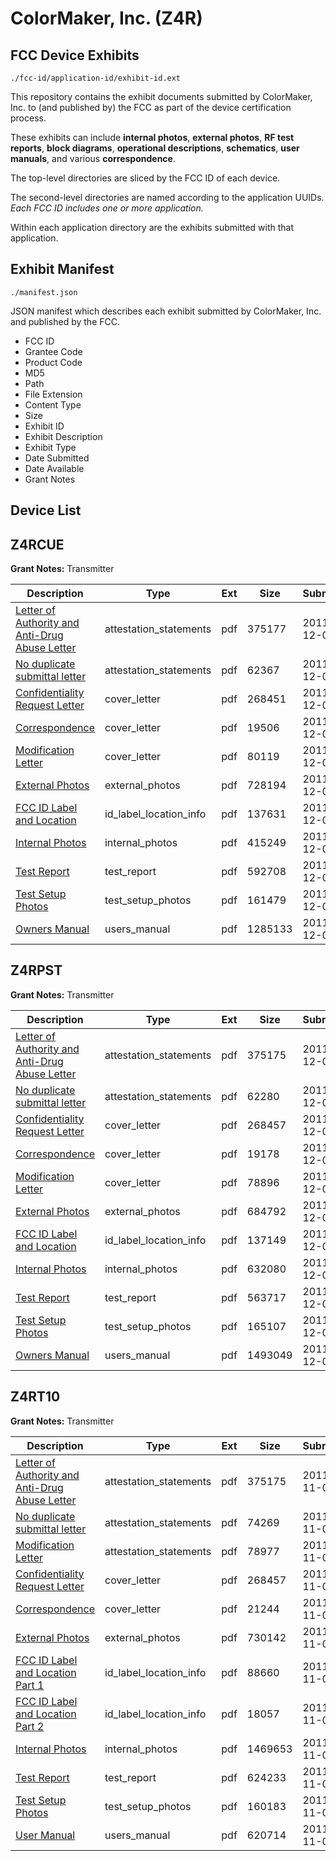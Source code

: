# ColorMaker, Inc. (Z4R)
## FCC Device Exhibits

```
./fcc-id/application-id/exhibit-id.ext
```

This repository contains the exhibit documents submitted by ColorMaker, Inc. to (and published by) the FCC as part of the device certification process.

These exhibits can include **internal photos**, **external photos**, **RF test reports**, **block diagrams**, **operational descriptions**, **schematics**, **user manuals**, and various **correspondence**.

The top-level directories are sliced by the FCC ID of each device.

The second-level directories are named according to the application UUIDs. *Each FCC ID includes one or more application.*

Within each application directory are the exhibits submitted with that application. 

## Exhibit Manifest

```
./manifest.json
```

JSON manifest which describes each exhibit submitted by ColorMaker, Inc. and published by the FCC.

- FCC ID
- Grantee Code
- Product Code
- MD5
- Path
- File Extension
- Content Type
- Size
- Exhibit ID
- Exhibit Description
- Exhibit Type
- Date Submitted
- Date Available
- Grant Notes

## Device List
## Z4RCUE
**Grant Notes:** Transmitter

| Description | Type | Ext | Size | Submitted | Available |
| ----------- | ---- | --- | ---- | --------- | --------- |
| [Letter of Authority and Anti-Drug Abuse Letter](Z4RCUE/b0d2c611fc76be24d81ce7b3a68527bb/1599434.pdf) | attestation_statements | pdf | 375177 | 2011-12-09 | 2011-12-09 |
| [No duplicate submittal letter](Z4RCUE/b0d2c611fc76be24d81ce7b3a68527bb/1599435.pdf) | attestation_statements | pdf | 62367 | 2011-12-09 | 2011-12-09 |
| [Confidentiality Request Letter](Z4RCUE/b0d2c611fc76be24d81ce7b3a68527bb/1599437.pdf) | cover_letter | pdf | 268451 | 2011-12-09 | 2011-12-09 |
| [Correspondence](Z4RCUE/b0d2c611fc76be24d81ce7b3a68527bb/1599446.pdf) | cover_letter | pdf | 19506 | 2011-12-09 | 2011-12-09 |
| [Modification Letter](Z4RCUE/b0d2c611fc76be24d81ce7b3a68527bb/1599447.pdf) | cover_letter | pdf | 80119 | 2011-12-09 | 2011-12-09 |
| [External Photos](Z4RCUE/b0d2c611fc76be24d81ce7b3a68527bb/1599438.pdf) | external_photos | pdf | 728194 | 2011-12-09 | 2011-12-09 |
| [FCC ID Label and Location](Z4RCUE/b0d2c611fc76be24d81ce7b3a68527bb/1599439.pdf) | id_label_location_info | pdf | 137631 | 2011-12-09 | 2011-12-09 |
| [Internal Photos](Z4RCUE/b0d2c611fc76be24d81ce7b3a68527bb/1599440.pdf) | internal_photos | pdf | 415249 | 2011-12-09 | 2011-12-09 |
| [Test Report](Z4RCUE/b0d2c611fc76be24d81ce7b3a68527bb/1599443.pdf) | test_report | pdf | 592708 | 2011-12-09 | 2011-12-09 |
| [Test Setup Photos](Z4RCUE/b0d2c611fc76be24d81ce7b3a68527bb/1599444.pdf) | test_setup_photos | pdf | 161479 | 2011-12-09 | 2011-12-09 |
| [Owners Manual](Z4RCUE/b0d2c611fc76be24d81ce7b3a68527bb/1599445.pdf) | users_manual | pdf | 1285133 | 2011-12-09 | 2011-12-09 |
## Z4RPST
**Grant Notes:** Transmitter

| Description | Type | Ext | Size | Submitted | Available |
| ----------- | ---- | --- | ---- | --------- | --------- |
| [Letter of Authority and Anti-Drug Abuse Letter](Z4RPST/1d2bec5fd54427b2503046962deda47c/1599454.pdf) | attestation_statements | pdf | 375175 | 2011-12-09 | 2011-12-09 |
| [No duplicate submittal letter](Z4RPST/1d2bec5fd54427b2503046962deda47c/1599455.pdf) | attestation_statements | pdf | 62280 | 2011-12-09 | 2011-12-09 |
| [Confidentiality Request Letter](Z4RPST/1d2bec5fd54427b2503046962deda47c/1599457.pdf) | cover_letter | pdf | 268457 | 2011-12-09 | 2011-12-09 |
| [Correspondence](Z4RPST/1d2bec5fd54427b2503046962deda47c/1599466.pdf) | cover_letter | pdf | 19178 | 2011-12-09 | 2011-12-09 |
| [Modification Letter](Z4RPST/1d2bec5fd54427b2503046962deda47c/1599467.pdf) | cover_letter | pdf | 78896 | 2011-12-09 | 2011-12-09 |
| [External Photos](Z4RPST/1d2bec5fd54427b2503046962deda47c/1599458.pdf) | external_photos | pdf | 684792 | 2011-12-09 | 2011-12-09 |
| [FCC ID Label and Location](Z4RPST/1d2bec5fd54427b2503046962deda47c/1599459.pdf) | id_label_location_info | pdf | 137149 | 2011-12-09 | 2011-12-09 |
| [Internal Photos](Z4RPST/1d2bec5fd54427b2503046962deda47c/1599460.pdf) | internal_photos | pdf | 632080 | 2011-12-09 | 2011-12-09 |
| [Test Report](Z4RPST/1d2bec5fd54427b2503046962deda47c/1599463.pdf) | test_report | pdf | 563717 | 2011-12-09 | 2011-12-09 |
| [Test Setup Photos](Z4RPST/1d2bec5fd54427b2503046962deda47c/1599464.pdf) | test_setup_photos | pdf | 165107 | 2011-12-09 | 2011-12-09 |
| [Owners Manual](Z4RPST/1d2bec5fd54427b2503046962deda47c/1599465.pdf) | users_manual | pdf | 1493049 | 2011-12-09 | 2011-12-09 |
## Z4RT10
**Grant Notes:** Transmitter

| Description | Type | Ext | Size | Submitted | Available |
| ----------- | ---- | --- | ---- | --------- | --------- |
| [Letter of Authority and Anti-Drug Abuse Letter](Z4RT10/a6d5da65e251e5e44f8d3ac57d4b6ee1/1573160.pdf) | attestation_statements | pdf | 375175 | 2011-11-03 | 2011-11-03 |
| [No duplicate submittal letter](Z4RT10/a6d5da65e251e5e44f8d3ac57d4b6ee1/1573161.pdf) | attestation_statements | pdf | 74269 | 2011-11-03 | 2011-11-03 |
| [Modification Letter](Z4RT10/a6d5da65e251e5e44f8d3ac57d4b6ee1/1573174.pdf) | attestation_statements | pdf | 78977 | 2011-11-03 | 2011-11-03 |
| [Confidentiality Request Letter](Z4RT10/a6d5da65e251e5e44f8d3ac57d4b6ee1/1573163.pdf) | cover_letter | pdf | 268457 | 2011-11-03 | 2011-11-03 |
| [Correspondence](Z4RT10/a6d5da65e251e5e44f8d3ac57d4b6ee1/1573173.pdf) | cover_letter | pdf | 21244 | 2011-11-03 | 2011-11-03 |
| [External Photos](Z4RT10/a6d5da65e251e5e44f8d3ac57d4b6ee1/1573164.pdf) | external_photos | pdf | 730142 | 2011-11-03 | 2011-11-03 |
| [FCC ID Label and Location Part 1](Z4RT10/a6d5da65e251e5e44f8d3ac57d4b6ee1/1573165.pdf) | id_label_location_info | pdf | 88660 | 2011-11-03 | 2011-11-03 |
| [FCC ID Label and Location Part 2](Z4RT10/a6d5da65e251e5e44f8d3ac57d4b6ee1/1573166.pdf) | id_label_location_info | pdf | 18057 | 2011-11-03 | 2011-11-03 |
| [Internal Photos](Z4RT10/a6d5da65e251e5e44f8d3ac57d4b6ee1/1573167.pdf) | internal_photos | pdf | 1469653 | 2011-11-03 | 2011-11-03 |
| [Test Report](Z4RT10/a6d5da65e251e5e44f8d3ac57d4b6ee1/1573170.pdf) | test_report | pdf | 624233 | 2011-11-03 | 2011-11-03 |
| [Test Setup Photos](Z4RT10/a6d5da65e251e5e44f8d3ac57d4b6ee1/1573171.pdf) | test_setup_photos | pdf | 160183 | 2011-11-03 | 2011-11-03 |
| [User Manual](Z4RT10/a6d5da65e251e5e44f8d3ac57d4b6ee1/1573172.pdf) | users_manual | pdf | 620714 | 2011-11-03 | 2011-11-03 |

